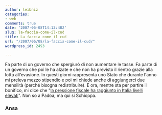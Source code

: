 ```yaml
---
author: leibniz
categories:
- web
comments: true
date: '2007-06-08T14:13:40Z'
slug: la-faccia-come-il-cud
title: La faccia come il cud
url: "/2007/06/08/la-faccia-come-il-cud/"
wordpress_id: 2493

---
```

Fa parte di un governo che spergiurò di non aumentare le tasse. Fa parte di un governo che poi le ha alzate e che non ha previsto il rientro grazie alla lotta all'evasione. In questi giorni rappresenta uno Stato che durante l'anno mi preleva mezzo stipendio e poi mi chiede anche di aggiungerci due mensilità (perché bisogna redistribuire). E ora, mentre sta per partire il bonifico, mi dice che "[la pressione fiscale ha raggiunto in Italia livelli elevati](https://www.ansa.it/opencms/export/site/visualizza_fdg.html_2123039099.html)". Non so a Padoa, ma qui si Schioppa.


### Ansa
